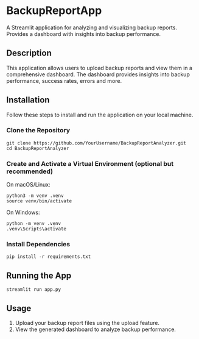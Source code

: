 # BackupReportApp
A Streamlit application for analyzing and visualizing backup reports. Provides a dashboard with insights into backup performance.

## Description

This application allows users to upload backup reports and view them in a comprehensive dashboard. The dashboard provides insights into backup performance, success rates, errors and more.

## Installation

Follow these steps to install and run the application on your local machine.

### Clone the Repository

```
git clone https://github.com/YourUsername/BackupReportAnalyzer.git
cd BackupReportAnalyzer
```

### Create and Activate a Virtual Environment (optional but recommended)

On macOS/Linux:
```
python3 -m venv .venv
source venv/bin/activate
```

On Windows:
```
python -m venv .venv
.venv\Scripts\activate
```

### Install Dependencies
```
pip install -r requirements.txt
```

## Running the App
```
streamlit run app.py
```

## Usage

1. Upload your backup report files using the upload feature.
2. View the generated dashboard to analyze backup performance.